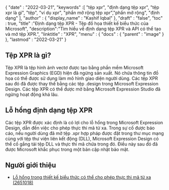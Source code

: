 {
  "date" : "2022-03-21",
  "keywords" :[ "tệp xpr", "định dạng tệp xpr", "tệp xpr là gì", "tệp", "ví dụ xpr", "phần mở rộng tệp xpr","phần mở rộng", "định dạng" ],
  "author" : {
    "display_name" : "Kashif Iqbal"
},
  "draft" : "false",
  "toc" : true,
  "title" :"Định dạng tệp XPR - Tệp đồ họa thiết kế biểu thức của Microsoft",
  "description":"Tìm hiểu về định dạng tệp XPR và API có thể tạo và mở tệp XPR.",
  "linktitle" : "XPR",
  "menu" : {
    "docs" : {
      "parent" : "image"
}
},
  "lastmod" : "2022-03-21"
}

## Tệp XPR là gì?

Tệp XPR là tệp hình ảnh vectơ được tạo bằng phần mềm Microsoft Expression Graphics (EGD) hiện đã ngừng sản xuất. Nó chứa thông tin đồ họa có thể được sử dụng làm mô hình giao diện người dùng. Các tệp XPR sau đó đã được thay thế bằng các tệp .design trong Microsoft Expression Design. Các tệp XPR có thể được mở bằng Microsoft Expression Studio đã ngừng hoạt động khá lâu.

## Lỗ hổng định dạng tệp XPR

Các tệp XPR được xác định là có lợi cho lỗ hổng trong Microsoft Expression Design, dẫn đến việc cho phép thực thi mã từ xa. Trong sự cố được báo cáo, nếu người dùng đã mở tệp .xpr hợp pháp được đặt trong thư mục mạng cùng với tệp thư viện liên kết động (DLL), Microsoft Expression Design có thể cố gắng tải tệp DLL và thực thi mã chứa trong đó. Điều này sau đó đã được Microsoft khắc phục trong một bản cập nhật bảo mật.

## Người giới thiệu

* [Lỗ hổng trong thiết kế biểu thức có thể cho phép thực thi mã từ xa (2651018)](https://learn.microsoft.com/en-us/security-updates/securitybulletins/2012/ms12-022)

